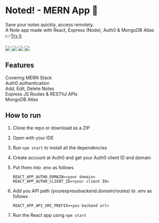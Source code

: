 # Noted! - MERN App 📝

Save your notes quickly, access remotely.\
A Note app made with React, Express (Node), Auth0 & MongoDB Atlas \
 👉<a href="https://venusha.com/noted">Try it</a> \
 \
 <img src="https://img.shields.io/badge/React-20232A?style=for-the-badge&logo=react&logoColor=61DAFB">
 <img src="https://img.shields.io/badge/Node.js-339933?style=for-the-badge&logo=nodedotjs&logoColor=white">
 <img src="https://img.shields.io/badge/MongoDB-4EA94B?style=for-the-badge&logo=mongodb&logoColor=white">
 <img src="https://img.shields.io/badge/Express.js-000000?style=for-the-badge&logo=express&logoColor=white">

## Features

Covering MERN Stack \
Auth0 authentication \
Add, Edit, Delete Notes \
Express JS Routes & RESTful APIs \
MongoDB Atlas   

## How to run

1. Clone the repo or download as a ZIP
2. Open with your IDE
3. Run `npm start` to install all the dependencies
4. Create account at Auth0 and get your Auth0 client ID and domain
5. Put them into .env as follows 

    `REACT_APP_AUTH0_DOMAIN=<your domain>` \
    `REACT_APP_AUTH0_CLIENT_ID=<your client ID>` 

6. Add you API path (yourexpressbackend.domain/routes) to .env as follows
   
   `REACT_APP_API_URI_PREFIX=<you backend url>`
7. Run the React app using `npm start`
